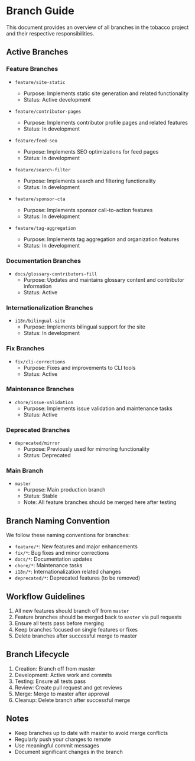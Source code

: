 # Branch Guide

This document provides an overview of all branches in the tobacco project and their respective responsibilities.

## Active Branches

### Feature Branches

- `feature/site-static`
  - Purpose: Implements static site generation and related functionality
  - Status: Active development
  
- `feature/contributor-pages`
  - Purpose: Implements contributor profile pages and related features
  - Status: In development

- `feature/feed-seo`
  - Purpose: Implements SEO optimizations for feed pages
  - Status: In development

- `feature/search-filter`
  - Purpose: Implements search and filtering functionality
  - Status: In development

- `feature/sponsor-cta`
  - Purpose: Implements sponsor call-to-action features
  - Status: In development

- `feature/tag-aggregation`
  - Purpose: Implements tag aggregation and organization features
  - Status: In development

### Documentation Branches

- `docs/glossary-contributors-fill`
  - Purpose: Updates and maintains glossary content and contributor information
  - Status: Active

### Internationalization Branches

- `i18n/bilingual-site`
  - Purpose: Implements bilingual support for the site
  - Status: In development

### Fix Branches

- `fix/cli-corrections`
  - Purpose: Fixes and improvements to CLI tools
  - Status: Active

### Maintenance Branches

- `chore/issue-validation`
  - Purpose: Implements issue validation and maintenance tasks
  - Status: Active

### Deprecated Branches

- `deprecated/mirror`
  - Purpose: Previously used for mirroring functionality
  - Status: Deprecated

### Main Branch

- `master`
  - Purpose: Main production branch
  - Status: Stable
  - Note: All feature branches should be merged here after testing

## Branch Naming Convention

We follow these naming conventions for branches:

- `feature/*`: New features and major enhancements
- `fix/*`: Bug fixes and minor corrections
- `docs/*`: Documentation updates
- `chore/*`: Maintenance tasks
- `i18n/*`: Internationalization related changes
- `deprecated/*`: Deprecated features (to be removed)

## Workflow Guidelines

1. All new features should branch off from `master`
2. Feature branches should be merged back to `master` via pull requests
3. Ensure all tests pass before merging
4. Keep branches focused on single features or fixes
5. Delete branches after successful merge to master

## Branch Lifecycle

1. Creation: Branch off from master
2. Development: Active work and commits
3. Testing: Ensure all tests pass
4. Review: Create pull request and get reviews
5. Merge: Merge to master after approval
6. Cleanup: Delete branch after successful merge

## Notes

- Keep branches up to date with master to avoid merge conflicts
- Regularly push your changes to remote
- Use meaningful commit messages
- Document significant changes in the branch
